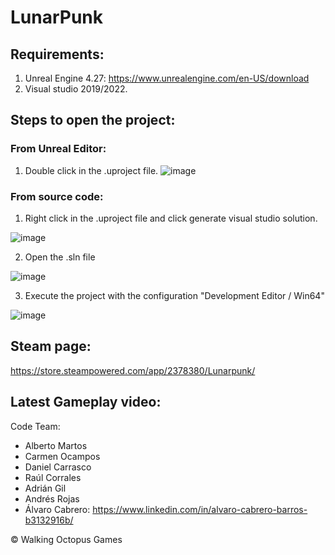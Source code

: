 # LunarPunk
## Requirements:
1. Unreal Engine 4.27: https://www.unrealengine.com/en-US/download
2. Visual studio 2019/2022.

## Steps to open the project:
### From Unreal Editor:
1. Double click in the .uproject file.
 ![image](https://github.com/Walking-Octopus-Games/LunarPunk/assets/25354672/e9958243-1e76-47cc-8dce-e062e9797fc9)


### From source code:
1. Right click in the .uproject file and click generate visual studio solution.
   
  ![image](https://github.com/alvarocabrero/LunarPunk/assets/25354672/0146b2a1-3229-4a59-9c9a-005f08874efb)
  
2. Open the .sln file
   
 ![image](https://github.com/alvarocabrero/LunarPunk/assets/25354672/2d18ba6b-c2ac-4b11-a506-52d3e5fcea67)

3. Execute the project with the configuration "Development Editor / Win64" 

 ![image](https://github.com/alvarocabrero/LunarPunk/assets/25354672/103df453-a01b-4455-b438-6b5c9c7e80e2)

## Steam page:
https://store.steampowered.com/app/2378380/Lunarpunk/

## Latest Gameplay video:

Code Team:
   - Alberto Martos
   - Carmen Ocampos
   - Daniel Carrasco
   - Raúl Corrales
   - Adrián Gil
   - Andrés Rojas
   - Álvaro Cabrero: https://www.linkedin.com/in/alvaro-cabrero-barros-b3132916b/

© Walking Octopus Games


